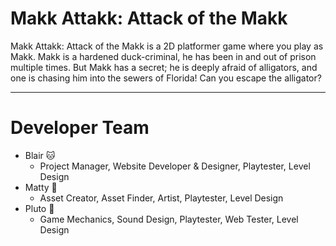 # Makk Attakk: Attack of the Makk

Makk Attakk: Attack of the Makk is a 2D platformer game where you play as Makk.
Makk is a hardened duck-criminal, he has been in and out of prison multiple times.
But Makk has a secret; he is deeply afraid of alligators, and one is chasing him into the sewers of Florida!
Can you escape the alligator?

***

# Developer Team
- Blair :cat:
	- Project Manager, Website Developer & Designer, Playtester, Level Design
- Matty :duck:
	- Asset Creator, Asset Finder, Artist, Playtester, Level Design
- Pluto :fox_face:
	- Game Mechanics, Sound Design, Playtester, Web Tester, Level Design